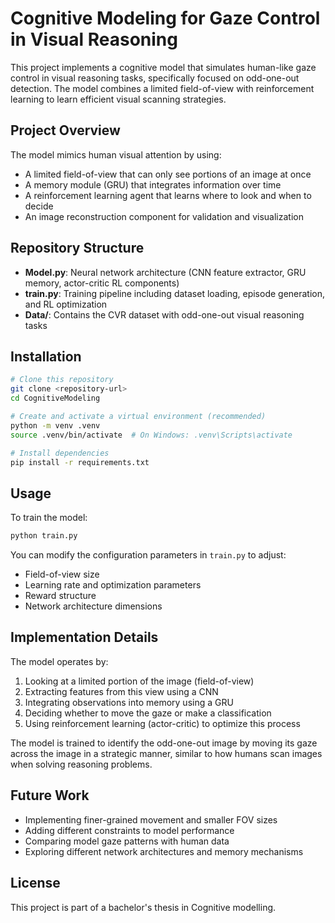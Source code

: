 # Cognitive Modeling for Gaze Control in Visual Reasoning

This project implements a cognitive model that simulates human-like gaze control in visual reasoning tasks, specifically focused on odd-one-out detection. The model combines a limited field-of-view with reinforcement learning to learn efficient visual scanning strategies.

## Project Overview

The model mimics human visual attention by using:
- A limited field-of-view that can only see portions of an image at once
- A memory module (GRU) that integrates information over time
- A reinforcement learning agent that learns where to look and when to decide
- An image reconstruction component for validation and visualization

## Repository Structure

- **Model.py**: Neural network architecture (CNN feature extractor, GRU memory, actor-critic RL components)
- **train.py**: Training pipeline including dataset loading, episode generation, and RL optimization
- **Data/**: Contains the CVR dataset with odd-one-out visual reasoning tasks

## Installation

```bash
# Clone this repository
git clone <repository-url>
cd CognitiveModeling

# Create and activate a virtual environment (recommended)
python -m venv .venv
source .venv/bin/activate  # On Windows: .venv\Scripts\activate

# Install dependencies
pip install -r requirements.txt
```

## Usage

To train the model:

```bash
python train.py
```

You can modify the configuration parameters in `train.py` to adjust:
- Field-of-view size
- Learning rate and optimization parameters
- Reward structure
- Network architecture dimensions

## Implementation Details

The model operates by:

1. Looking at a limited portion of the image (field-of-view)
2. Extracting features from this view using a CNN
3. Integrating observations into memory using a GRU
4. Deciding whether to move the gaze or make a classification
5. Using reinforcement learning (actor-critic) to optimize this process

The model is trained to identify the odd-one-out image by moving its gaze across the image in a strategic manner, similar to how humans scan images when solving reasoning problems.

## Future Work

- Implementing finer-grained movement and smaller FOV sizes
- Adding different constraints to model performance
- Comparing model gaze patterns with human data
- Exploring different network architectures and memory mechanisms

## License

This project is part of a bachelor's thesis in Cognitive modelling.
